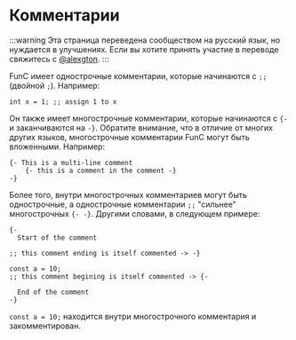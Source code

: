 # Комментарии

:::warning
Эта страница переведена сообществом на русский язык, но нуждается в улучшениях. Если вы хотите принять участие в переводе свяжитесь с [@alexgton](https://t.me/alexgton).
:::

FunC имеет однострочные комментарии, которые начинаются с `;;` (двойной `;`). Например:

```func
int x = 1; ;; assign 1 to x
```

Он также имеет многострочные комментарии, которые начинаются с `{-` и заканчиваются на `-}`. Обратите внимание, что в отличие от многих других языков, многострочные комментарии FunC могут быть вложенными. Например:

```func
{- This is a multi-line comment
    {- this is a comment in the comment -}
-}
```

Более того, внутри многострочных комментариев могут быть однострочные, а однострочные комментарии `;;` "сильнее" многострочных `{- -}`. Другими словами, в следующем примере:

```func
{-
  Start of the comment

;; this comment ending is itself commented -> -}

const a = 10;
;; this comment begining is itself commented -> {-

  End of the comment
-}
```

`const a = 10;` находится внутри многострочного комментария и закомментирован.
